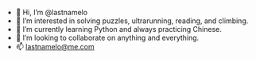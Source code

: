 - 👋 Hi, I’m @lastnamelo
- 👀 I’m interested in solving puzzles, ultrarunning, reading, and climbing.
- 🌱 I’m currently learning Python and always practicing Chinese.
- 💞️ I’m looking to collaborate on anything and everything.
- 📫 lastnamelo@me.com 

<!---
lastnamelo/lastnamelo is a ✨ special ✨ repository because its `README.md` (this file) appears on your GitHub profile.
You can click the Preview link to take a look at your changes.
--->
